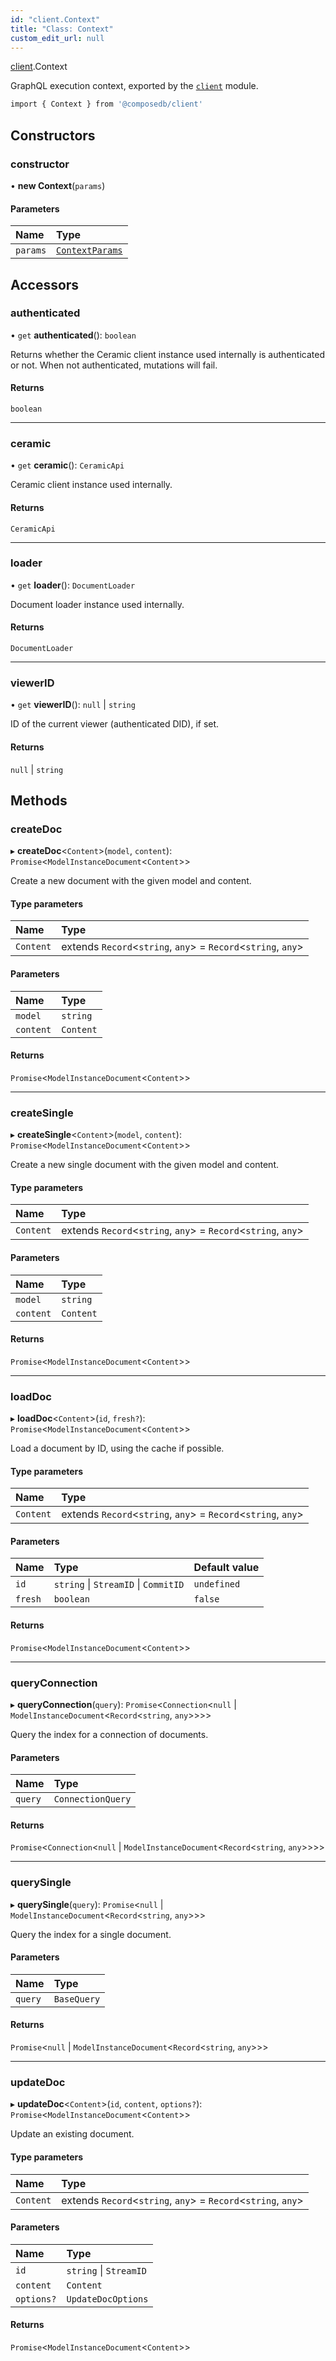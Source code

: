 ```yaml
---
id: "client.Context"
title: "Class: Context"
custom_edit_url: null
---
```


[client](../modules/client.md).Context

GraphQL execution context, exported by the [`client`](../modules/client.md) module.

```sh
import { Context } from '@composedb/client'
```

## Constructors

### constructor

• **new Context**(`params`)

#### Parameters

| Name | Type |
| :------ | :------ |
| `params` | [`ContextParams`](../modules/client.md#contextparams) |

## Accessors

### authenticated

• `get` **authenticated**(): `boolean`

Returns whether the Ceramic client instance used internally is authenticated or not. When not
authenticated, mutations will fail.

#### Returns

`boolean`

___

### ceramic

• `get` **ceramic**(): `CeramicApi`

Ceramic client instance used internally.

#### Returns

`CeramicApi`

___

### loader

• `get` **loader**(): `DocumentLoader`

Document loader instance used internally.

#### Returns

`DocumentLoader`

___

### viewerID

• `get` **viewerID**(): ``null`` \| `string`

ID of the current viewer (authenticated DID), if set.

#### Returns

``null`` \| `string`

## Methods

### createDoc

▸ **createDoc**<`Content`\>(`model`, `content`): `Promise`<`ModelInstanceDocument`<`Content`\>\>

Create a new document with the given model and content.

#### Type parameters

| Name | Type |
| :------ | :------ |
| `Content` | extends `Record`<`string`, `any`\> = `Record`<`string`, `any`\> |

#### Parameters

| Name | Type |
| :------ | :------ |
| `model` | `string` |
| `content` | `Content` |

#### Returns

`Promise`<`ModelInstanceDocument`<`Content`\>\>

___

### createSingle

▸ **createSingle**<`Content`\>(`model`, `content`): `Promise`<`ModelInstanceDocument`<`Content`\>\>

Create a new single document with the given model and content.

#### Type parameters

| Name | Type |
| :------ | :------ |
| `Content` | extends `Record`<`string`, `any`\> = `Record`<`string`, `any`\> |

#### Parameters

| Name | Type |
| :------ | :------ |
| `model` | `string` |
| `content` | `Content` |

#### Returns

`Promise`<`ModelInstanceDocument`<`Content`\>\>

___

### loadDoc

▸ **loadDoc**<`Content`\>(`id`, `fresh?`): `Promise`<`ModelInstanceDocument`<`Content`\>\>

Load a document by ID, using the cache if possible.

#### Type parameters

| Name | Type |
| :------ | :------ |
| `Content` | extends `Record`<`string`, `any`\> = `Record`<`string`, `any`\> |

#### Parameters

| Name | Type | Default value |
| :------ | :------ | :------ |
| `id` | `string` \| `StreamID` \| `CommitID` | `undefined` |
| `fresh` | `boolean` | `false` |

#### Returns

`Promise`<`ModelInstanceDocument`<`Content`\>\>

___

### queryConnection

▸ **queryConnection**(`query`): `Promise`<`Connection`<``null`` \| `ModelInstanceDocument`<`Record`<`string`, `any`\>\>\>\>

Query the index for a connection of documents.

#### Parameters

| Name | Type |
| :------ | :------ |
| `query` | `ConnectionQuery` |

#### Returns

`Promise`<`Connection`<``null`` \| `ModelInstanceDocument`<`Record`<`string`, `any`\>\>\>\>

___

### querySingle

▸ **querySingle**(`query`): `Promise`<``null`` \| `ModelInstanceDocument`<`Record`<`string`, `any`\>\>\>

Query the index for a single document.

#### Parameters

| Name | Type |
| :------ | :------ |
| `query` | `BaseQuery` |

#### Returns

`Promise`<``null`` \| `ModelInstanceDocument`<`Record`<`string`, `any`\>\>\>

___

### updateDoc

▸ **updateDoc**<`Content`\>(`id`, `content`, `options?`): `Promise`<`ModelInstanceDocument`<`Content`\>\>

Update an existing document.

#### Type parameters

| Name | Type |
| :------ | :------ |
| `Content` | extends `Record`<`string`, `any`\> = `Record`<`string`, `any`\> |

#### Parameters

| Name | Type |
| :------ | :------ |
| `id` | `string` \| `StreamID` |
| `content` | `Content` |
| `options?` | `UpdateDocOptions` |

#### Returns

`Promise`<`ModelInstanceDocument`<`Content`\>\>
